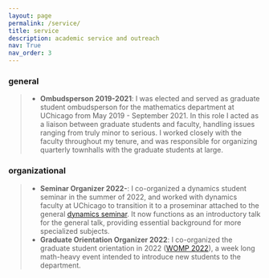 ```yaml
---
layout: page
permalink: /service/
title: service
description: academic service and outreach
nav: True
nav_order: 3
---
```


### general
> - **Ombudsperson 2019-2021**: I was elected and served as graduate student ombudsperson for the mathematics department at UChicago from May 2019 - September 2021. In this role I acted as a liaison between graduate students and faculty, handling issues ranging from truly minor to serious. I worked closely with the faculty throughout my tenure, and was responsible for organizing quarterly townhalls with the graduate students at large. 


### organizational
> - **Seminar Organizer 2022-**: I co-organized a dynamics student seminar in the summer of 2022, and worked with dynamics faculty at UChicago to transition it to a proseminar attached to the general [dynamics seminar](http://math.uchicago.edu/~dynamics/). It now functions as an introductory talk for the general talk, providing essential background for more specialized subjects. 
> - **Graduate Orientation Organizer 2022**: I co-organized the graduate student orientation in 2022 ([WOMP 2022](http://math.uchicago.edu/~womp/2022/)), a week long math-heavy event intended to introduce new students to the department. 

